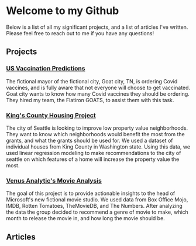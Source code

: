 # Welcome to my Github
Below is a list of all my significant projects, and a list of articles I've written.  Please feel free to reach out to me if
you have any questions!

## Projects


### [US Vaccination Predictions](https://github.com/austint1121/Flatiron_GOATS_Vaccination_Prediction)
The fictional mayor of the fictional city, Goat city, TN, is ordering Covid vaccines, and is fully aware that not
everyone will choose to get vaccinated. Goat city wants to know how many Covid vaccines they should be ordering. They
hired my team, the Flatiron GOATS, to assist them with this task.

### [King's County Housing Project](https://github.com/Jyve00/King_County_Housing)
The city of Seattle is looking to improve low property value neighborhoods. They want to know which neighborhoods would
benefit the most from the grants, and what the grants should be used for. We used a dataset of individual houses
from King County in Washington state. Using this data, we used linear regression modeling to make recommendations to
the city of seattle on which features of a home will increase the property value the most.

### [Venus Analytic's Movie Analysis](https://github.com/austint1121/VenusMovieAnalysis)
The goal of this project is to provide actionable insights to the head of Microsoft's new fictional movie studio.
We used data from Box Office Mojo, IMDB, Rotten Tomatoes, TheMovieDB, and The Numbers. After analyzing the data the
group decided to recommend a genre of movie to make, which month to release the movie in, and how long the movie should be.

## Articles
